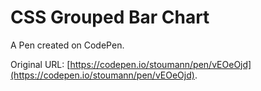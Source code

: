 # CSS Grouped Bar Chart

A Pen created on CodePen.

Original URL: [https://codepen.io/stoumann/pen/vEOeOjd](https://codepen.io/stoumann/pen/vEOeOjd).


